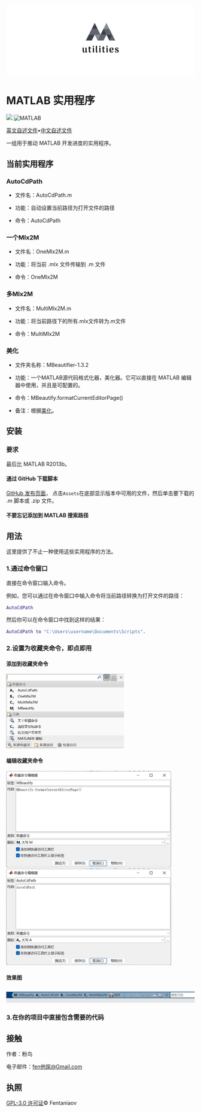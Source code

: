 ![logo](README.assets/logo.png)

# MATLAB 实用程序

<p>
	<img src="https://img.shields.io/github/v/release/fentaniao/MATLAB-Utilities?&color=blue&logo=hack-the-box"/>
	<img alt="MATLAB" src="https://img.shields.io/badge/-MATLAB-00ADD8?style=flat&logo=matrix&logoColor=white"/>
</p>

[英文自述文件](https://github.com/Fentaniao/MATLAB-Utilities/blob/main/README.md)•[中文自述文件](https://github.com/Fentaniao/MATLAB-Utilities/blob/main/README_zh.md)

一组用于推动 MATLAB 开发进度的实用程序。

## 当前实用程序

### AutoCdPath

-   文件名：AutoCdPath.m

-   功能：自动设置当前路径为打开文件的路径

-   命令：AutoCdPath

### 一个Mlx2M

-   文件名：OneMlx2M.m

-   功能：将当前 .mlx 文件传输到 .m 文件

-   命令：OneMlx2M

### 多Mlx2M

-   文件名：MultiMlx2M.m

-   功能：将当前路径下的所有.mlx文件转为.m文件

-   命令：MultiMlx2M

### 美化

-   文件夹名称：MBeautifier-1.3.2

-   功能：一个MATLAB源代码格式化器，美化器。它可以直接在 MATLAB 编辑器中使用，并且是可配置的。

-   命令：MBeautify.formatCurrentEditorPage()

-   备注：根据[美化](https://github.com/davidvarga/MBeautifier)。

## 安装

### 要求

最后比 MATLAB R2013b。

#### 通过 GitHub 下载脚本

[GitHub 发布页面](https://github.com/Fentaniao/MATLAB-Utilities/releases)， 点击`Assets`在底部显示版本中可用的文件，然后单击要下载的 .m 脚本或 .zip 文件。

#### 不要忘记添加到 MATLAB 搜索路径

## 用法

这里提供了不止一种使用这些实用程序的方法。

### 1.通过命令窗口

直接在命令窗口输入命令。

例如，您可以通过在命令窗口中输入命令将当前路径转换为打开文件的路径：

```matlab
AutoCdPath
```

然后你可以在命令窗口中找到这样的结果：

```matlab
AutoCdPath to "C:\Users\username\Documents\Scripts".
```

### 2.设置为收藏夹命令，即点即用

#### 添加到收藏夹命令

<img src="README.assets/image-20210921110048305.png" alt="image-20210921110048305" style="zoom: 50%;" />

#### 编辑收藏夹命令

<img src="README.assets/image-20210921110103753.png" alt="image-20210921110103753" style="zoom:50%;" />

<img src="README.assets/image-20210921110115227.png" alt="image-20210921110115227" style="zoom:50%;" />

#### 效果图

<img src="README.assets/image-20210921110140550.png" alt="image-20210921110140550"  /> 

### 3.在你的项目中直接包含需要的代码

## 接触

作者：粉鸟

电子邮件：[fen他尿@Gmail.com](mailto:Fentaniao@gmail.com)

## 执照

[GPL-3.0 许可证](https://github.com/Fentaniao/MATLAB-Utilities/blob/main/LICENSE)© Fentaniaov
